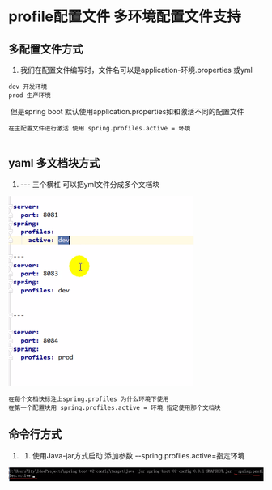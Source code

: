 # profile配置文件  多环境配置文件支持

## 多配置文件方式

1.  我们在配置文件编写时，文件名可以是application-环境.properties  或yml

```
dev 开发环境
prod 生产环境
```

​	但是spring boot 默认使用application.properties如和激活不同的配置文件

```
在主配置文件进行激活 使用 spring.profiles.active = 环境
 
```

## yaml 多文档块方式

1.  --- 三个横杠 可以把yml文件分成多个文档块

![spring  8083  spring :  pore 8e84  Spring  les : prod ](5-properties%E5%A4%9A%E7%8E%AF%E5%A2%83%E9%85%8D%E7%BD%AE.assets/clip_image001-1586677503612.png)

```
在每个文档快标注上spring.profiles 为什么环境下使用
在第一个配置块用 spring.profiles.active = 环境 指定使用那个文档块
```

## 命令行方式

1.  1.  使用Java-jar方式启动 添加参数  --spring.profiles.active=指定环境

![img](5-properties%E5%A4%9A%E7%8E%AF%E5%A2%83%E9%85%8D%E7%BD%AE.assets/clip_image002-1586677503612.png)